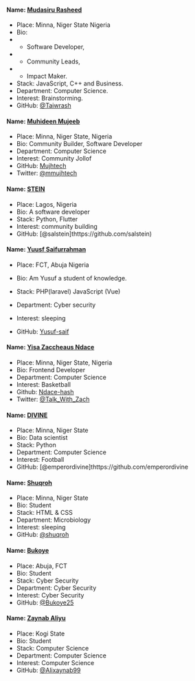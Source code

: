 #### Name: [Mudasiru Rasheed](https://github.com/Taiwrash)
- Place: Minna, Niger State Nigeria
- Bio: 
-    * Software Developer,
-    * Community Leads,
-    * Impact Maker.
- Stack: JavaScript, C++ and Business.
- Department: Computer Science.
- Interest: Brainstorming.
- GitHub: [@Taiwrash](https://github.com/Taiwrash)

#### Name: [Muhideen Mujeeb](https://github.com/Mujhtech)
- Place: Minna, Niger State, Nigeria
- Bio: Community Builder, Software Developer
- Department: Computer Science
- Interest: Community Jollof
- GitHub: [Mujhtech](https://github.com/Mujhtech)
- Twitter: [@mmujhtech](https://twitter.com/mmujhtech)


#### Name: [STEIN](https://github.com/salstein)
- Place: Lagos, Nigeria
- Bio: A software developer
- Stack: Python, Flutter
- Interest: community building
- GitHub: [@salstein]thttps://github.com/salstein)


#### Name: [Yuusf Saifurrahman](https://github.com/yusuf-saif)

- Place: FCT, Abuja Nigeria

- Bio: Am Yusuf a student of knowledge.

- Stack: PHP(laravel) JavaScript (Vue)

- Department: Cyber security

- Interest: sleeping

- GitHub: [Yusuf-saif](https://github.com/yusuf-saif)

#### Name: [Yisa Zaccheaus Ndace](https://github.com/Ndace-hash)
- Place: Minna, Niger State, Nigeria
- Bio: Frontend Developer
- Department: Computer Science
- Interest: Basketball
- Github: [Ndace-hash](https://github.com/Ndace-hash)
- Twitter: [@Talk_With_Zach](https://twitter.com/Talk_With_Zach)

#### Name: [DIVINE](https://github.com/emperordivine)
- Place: Minna, Niger State
- Bio: Data scientist
- Stack: Python
- Department: Computer Science
- Interest: Football
- GitHub: [@emperordivine]thttps://github.com/emperordivine

#### Name: [Shuqroh](https://github.com/shuqroh)

- Place: Minna, Niger State
- Bio: Student
- Stack: HTML & CSS
- Department: Microbiology
- Interest: sleeping
- GitHub: [@shuqroh](https://github.com/shuqroh)


#### Name: [Bukoye](https://github.com/Bukoye25)

- Place: Abuja, FCT
- Bio: Student
- Stack: Cyber Security
- Department: Cyber Security
- Interest: Cyber Security
- GitHub: [@Bukoye25](https://github.com/Bukoye25)

#### Name: [Zaynab Aliyu](https://github.com/Alixaynab99)

- Place: Kogi State
- Bio: Student
- Stack: Computer Science
- Department: Computer Science
- Interest: Computer Science
- GitHub: [@Alixaynab99](https://github.com/Alixaynab99)
